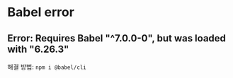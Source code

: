 # Babel error

## Error: Requires Babel "^7.0.0-0", but was loaded with "6.26.3"

해결 방법: `npm i @babel/cli`
